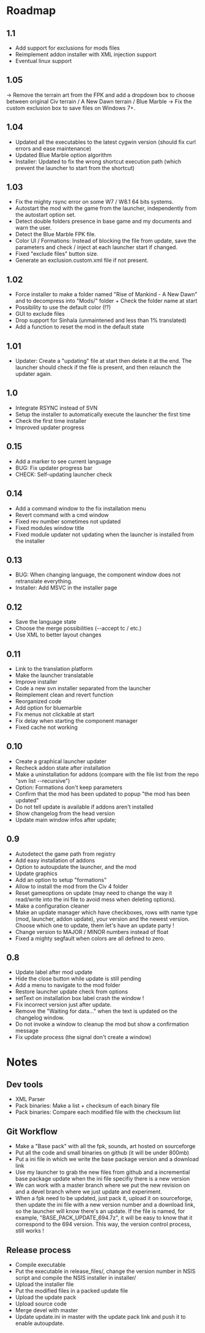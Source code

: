 # Roadmap
## 1.1
- Add support for exclusions for mods files
- Reimplement addon installer with XML injection support
- Eventual linux support

## 1.05
-> Remove the terrain art from the FPK and add a dropdown box to choose between original Civ terrain / A New Dawn terrain / Blue Marble
-> Fix the custom exclusion box to save files on Windows 7+.

## 1.04
- Updated all the executables to the latest cygwin version (should fix curl errors and ease maintenance)
- Updated Blue Marble option algorithm
- Installer: Updated to fix the wrong shortcut execution path (which prevent the launcher to start from the shortcut)

## 1.03
- Fix the mighty rsync error on some W7 / W8.1 64 bits systems.
- Autostart the mod with the game from the launcher, independently from the autostart option set.
- Detect double folders presence in base game and my documents and warn the user.
- Detect the Blue Marble FPK file.
- Color UI / Formations: Instead of blocking the file from update, save the parameters and check / inject at each launcher start if changed.
- Fixed "exclude files" button size.
- Generate an exclusion.custom.xml file if not present.

## 1.02
- Force installer to make a folder named "Rise of Mankind - A New Dawn" and to decompress into "Mods/" folder + Check the folder name at start
- Possibility to use the default color (!?)
- GUI to exclude files
- Drop support for Sinhala (unmaintened and less than 1% translated)
- Add a function to reset the mod in the default state

## 1.01
- Updater: Create a "updating" file at start then delete it at the end. The launcher should check if the file is present, and then relaunch the updater again.

## 1.0
- Integrate RSYNC instead of SVN
- Setup the installer to automatically execute the launcher the first time
- Check the first time installer
- Improved updater progress

## 0.15
- Add a marker to see current language
- BUG: Fix updater progress bar
- CHECK: Self-updating launcher check

## 0.14
- Add a command window to the fix installation menu
- Revert command with a cmd window
- Fixed rev number sometimes not updated
- Fixed modules window title
- Fixed module updater not updating when the launcher is installed from the installer

## 0.13
- BUG: When changing language, the component window does not retranslate everything.
- Installer: Add MSVC in the installer page

## 0.12
- Save the language state
- Choose the merge possibilities (--accept tc / etc.)
- Use XML to better layout changes

## 0.11
- Link to the translation platform
- Make the launcher translatable
- Improve installer
- Code a new svn installer separated from the launcher
- Reimplement clean and revert function
- Reorganized code
- Add option for bluemarble
- Fix menus not clickable at start
- Fix delay when starting the component manager
- Fixed cache not working

## 0.10
- Create a graphical launcher updater
- Recheck addon state after installation
- Make a uninstallation for addons (compare with the file list from the repo "svn list --recursive")
- Option: Formations don't keep parameters
- Confirm that the mod has been updated to popup "the mod has been updated"
- Do not tell update is available if addons aren't installed
- Show changelog from the head version
- Update main window infos after update;

## 0.9
- Autodetect the game path from registry
- Add easy installation of addons
- Option to autoupdate the launcher, and the mod
- Update graphics
- Add an option to setup "formations"
- Allow to install the mod from the Civ 4 folder
- Reset gameoptions on update (may need to change the way it read/write into the ini file to avoid mess when deleting options).
- Make a configuration cleaner
- Make an update manager which have checkboxes, rows with name type (mod, launcher, addon update), your version and the newest version. Choose which one to update, them let's have an update party !
- Change version to MAJOR / MINOR numbers instead of float
- Fixed a mighty segfault when colors are all defined to zero.

## 0.8
- Update label after mod update
- Hide the close button while update is still pending
- Add a menu to navigate to the mod folder
- Restore launcher update check from options
- setText on installation box label crash the window !
- Fix incorrect version just after update.
- Remove the "Waiting for data..." when the text is updated on the changelog window.
- Do not invoke a window to cleanup the mod but show a confirmation message
- Fix update process (the signal don't create a window)

# Notes
## Dev tools
- XML Parser
- Pack binaries: Make a list + checksum of each binary file
- Pack binaries: Compare each modified file with the checksum list

## Git Workflow
- Make a "Base pack" with all the fpk, sounds, art hosted on sourceforge
- Put all the code and small binaries on github (it will be under 800mb)
- Put a ini file in which we write the base package version and a download link
- Use my launcher to grab the new files from github and a incremential base package update when the ini file specifiy there is a new version
- We can work with a master branch where we put the new revision on and a devel branch where we just update and experiment.
- When a fpk need to be updated, just pack it, upload it on sourceforge, then update the ini file with a new version number and a download link, so the launcher will know there's an update. If the file is named, for example, "BASE_PACK_UPDATE_694.7z", it will be easy to know that it correspond to the 694 version. This way, the version control process, still works !

## Release process
- Compile executable
- Put the executable in release_files/, change the version number in NSIS script and compile the NSIS installer in installer/
- Upload the installer file
- Put the modified files in a packed update file
- Upload the update pack
- Upload source code
- Merge devel with master
- Update update.ini in master with the update pack link and push it to enable autoupdate.
